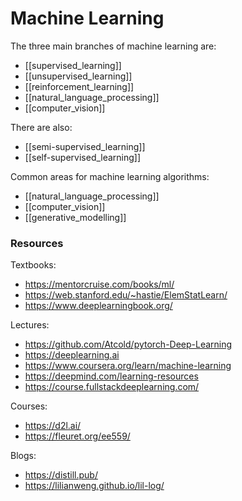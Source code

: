 # Machine Learning

The three main branches of machine learning are:

- [[supervised_learning]]
- [[unsupervised_learning]]
- [[reinforcement_learning]]
- [[natural_language_processing]]
- [[computer_vision]]

There are also:

- [[semi-supervised_learning]]
- [[self-supervised_learning]]

Common areas for machine learning algorithms:

- [[natural_language_processing]]
- [[computer_vision]]
- [[generative_modelling]]

### Resources

Textbooks:
- https://mentorcruise.com/books/ml/
- https://web.stanford.edu/~hastie/ElemStatLearn/
- https://www.deeplearningbook.org/


Lectures:
- https://github.com/Atcold/pytorch-Deep-Learning
- https://deeplearning.ai
- https://www.coursera.org/learn/machine-learning
- https://deepmind.com/learning-resources
- https://course.fullstackdeeplearning.com/

Courses:
- https://d2l.ai/
- https://fleuret.org/ee559/

Blogs:
- https://distill.pub/
- https://lilianweng.github.io/lil-log/